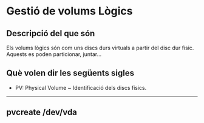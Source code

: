 # Gestió de volums Lògics  
## Descripció del que són  
Els volums lògics són com uns discs durs virtuals a partir del disc dur físic. Aquests es poden particionar, juntar...  
## Què volen dir les següents sigles  
* PV: Physical Volume ~ Identificació dels discs físics. 
---
pvcreate /dev/vda
---
